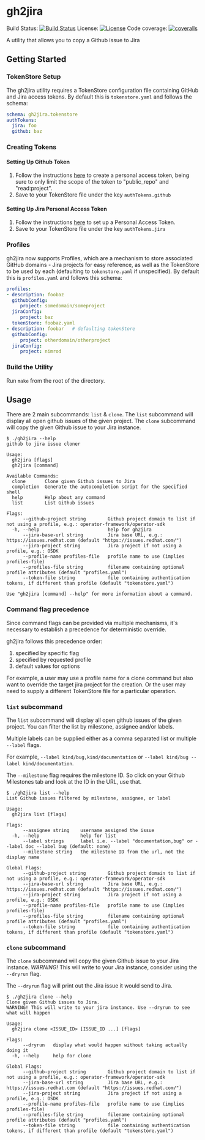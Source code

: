 # gh2jira

Build Status:
[![Build Status][actions-img]](https://github.com/jmrodri/gh2jira/actions)
License:
[![License](http://img.shields.io/:license-apache-blue.svg)](http://www.apache.org/licenses/LICENSE-2.0.html)
Code coverage:
[![coveralls][coveralls-img]](https://coveralls.io/github/jmrodri/gh2jira?branch=main)

A utility that allows you to copy a Github issue to Jira

## Getting Started
### TokenStore Setup
The gh2jira utility requires a TokenStore configuration file containing GitHub and Jira access tokens.  By default this is `tokenstore.yaml` and follows the schema:

```yaml
schema: gh2jira.tokenstore
authTokens:
  jira: foo
  github: baz
```


### Creating Tokens
#### Setting Up Github Token
1. Follow the instructions [here](https://docs.github.com/en/authentication/keeping-your-account-and-data-secure/creating-a-personal-access-token#creating-a-personal-access-token-classic) to create a personal access token, being sure to only limit the scope of the token to "public_repo" and "read:project".
2. Save to your TokenStore file under the key `authTokens.github`

#### Setting Up Jira Personal Access Token
1. Follow the instructions [here](https://confluence.atlassian.com/enterprise/using-personal-access-tokens-1026032365.html#UsingPersonalAccessTokens-CreatingPATsintheapplication) to set up a Personal Access Token.
2. Save to your TokenStore file under the key `authTokens.jira`

### Profiles
gh2jira now supports Profiles, which are a mechanism to store associated GitHub domains - Jira projects for easy reference, as well as the TokenStore to be used by each (defaulting to `tokenstore.yaml` if unspecified).  By default this is `profiles.yaml` and follows this schema:

```yaml
profiles:
- description: foobaz
  githubConfig:
     project: somedomain/someproject
  jiraConfig:
     project: baz
  tokenStore: foobaz.yaml
- description: foobar   # defaulting tokenStore
  githubConfig:
     project: otherdomain/otherproject
  jiraConfig:
     project: nimrod
```

### Build the Utility
Run `make` from the root of the directory.

## Usage
There are 2 main subcommands: `list` & `clone`. The `list` subcommand will
display all open github issues of the given project. The `clone` subcommand will
copy the given Github issue to your Jira instance.

```
$ ./gh2jira --help
github to jira issue cloner

Usage:
  gh2jira [flags]
  gh2jira [command]

Available Commands:
  clone       Clone given Github issues to Jira
  completion  Generate the autocompletion script for the specified shell
  help        Help about any command
  list        List Github issues

Flags:
      --github-project string        Github project domain to list if not using a profile, e.g.: operator-framework/operator-sdk
  -h, --help                         help for gh2jira
      --jira-base-url string         Jira base URL, e.g.: https://issues.redhat.com (default "https://issues.redhat.com/")
      --jira-project string          Jira project if not using a profile, e.g.: OSDK
      --profile-name profiles-file   profile name to use (implies profiles-file)
      --profiles-file string         filename containing optional profile attributes (default "profiles.yaml")
      --token-file string            file containing authentication tokens, if different than profile (default "tokenstore.yaml")

Use "gh2jira [command] --help" for more information about a command.
```

### Command flag precedence
Since command flags can be provided via multiple mechanisms, it's necessary to establish a precedence for deterministic override.

gh2jira follows this precedence order:
1. specified by specific flag
2. specified by requested profile
3. default values for options

For example, a user may use a profile name for a clone command but also want to override the target jira project for the creation.
Or the user may need to supply a different TokenStore file for a particular operation.


### `list` subcommand

The `list` subcommand will display all open github issues of the given project.
You can filter the list by milestone, assignee and/or labels.

Multiple labels can be supplied either as a comma separated list or multiple `--label` flags.

For example, `--label kind/bug,kind/documentation` or `--label kind/bug --label
kind/documentation`.

The `--milestone` flag requires the milestone ID. So click on your Github
Milestones tab and look at the ID in the URL, use that.

```
$ ./gh2jira list --help
List Github issues filtered by milestone, assignee, or label

Usage:
  gh2jira list [flags]

Flags:
      --assignee string    username assigned the issue
  -h, --help               help for list
      --label strings      label i.e. --label "documentation,bug" or --label doc --label bug (default: none)
      --milestone string   the milestone ID from the url, not the display name

Global Flags:
      --github-project string        Github project domain to list if not using a profile, e.g.: operator-framework/operator-sdk
      --jira-base-url string         Jira base URL, e.g.: https://issues.redhat.com (default "https://issues.redhat.com/")
      --jira-project string          Jira project if not using a profile, e.g.: OSDK
      --profile-name profiles-file   profile name to use (implies profiles-file)
      --profiles-file string         filename containing optional profile attributes (default "profiles.yaml")
      --token-file string            file containing authentication tokens, if different than profile (default "tokenstore.yaml")
```

### `clone` subcommand

The `clone` subcommand will copy the given Github issue to your Jira instance.
*WARNING!* This will write to your Jira instance, consider using the `--dryrun`
flag.

The `--dryrun` flag will print out the Jira issue it would send to Jira.

```
$ ./gh2jira clone --help
Clone given Github issues to Jira.
WARNING! This will write to your jira instance. Use --dryrun to see what will happen

Usage:
  gh2jira clone <ISSUE_ID> [ISSUE_ID ...] [flags]

Flags:
      --dryrun   display what would happen without taking actually doing it
  -h, --help     help for clone

Global Flags:
      --github-project string        Github project domain to list if not using a profile, e.g.: operator-framework/operator-sdk
      --jira-base-url string         Jira base URL, e.g.: https://issues.redhat.com (default "https://issues.redhat.com/")
      --jira-project string          Jira project if not using a profile, e.g.: OSDK
      --profile-name profiles-file   profile name to use (implies profiles-file)
      --profiles-file string         filename containing optional profile attributes (default "profiles.yaml")
      --token-file string            file containing authentication tokens, if different than profile (default "tokenstore.yaml")
```

[actions-img]: https://github.com/jmrodri/gh2jira/workflows/unit/badge.svg
[coveralls-img]: https://coveralls.io/repos/github/jmrodri/gh2jira/badge.svg?branch=main
